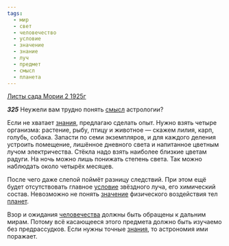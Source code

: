 ```yaml
---
tags:
  - мир
  - свет
  - человечество
  - условие
  - значение
  - знание
  - луч
  - предмет
  - смысл
  - планета
---
```


[Листы сада Мории 2 1925г](https://127.0.0.1:4002/agni/1925)

___325___
Неужели вам трудно понять [смысл](../../../tags/#смысл) астрологии?   

Если не хватает [знания](../../../tags/#знание), предлагаю сделать опыт. Нужно взять четыре организма: растение, рыбу, птицу и животное — скажем лилия, карп, голубь, собака. Запасти по семи экземпляров, и для каждого деления устроить помещение, лишённое дневного света и напитанное цветным лучом электричества. Стёкла надо взять наиболее близкие цветам радуги. На ночь можно лишь понижать степень света. Так можно наблюдать около четырёх месяцев.   

После чего даже слепой поймёт разницу следствий. При этом ещё будет отсутствовать главное [условие](../../../tags/#условие) звёздного луча, его химический состав. Невозможно не понять [значение](../../../tags/#значение) физического воздействия тел [планет](../../../tags/#планета).   

Взор и ожидания [человечества](../../../tags/#человечество) должны быть обращены к дальним мирам. Потому всё касающееся этого предмета должно быть изучаемо без предрассудков. Если нужны точные [знания](../../../tags/#знание), то астрономия ими поражает.   

